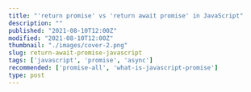 ```yaml
---
title: "'return promise' vs 'return await promise' in JavaScript"
description: ""
published: "2021-08-10T12:00Z"
modified: "2021-08-10T12:00Z"
thumbnail: "./images/cover-2.png"
slug: return-await-promise-javascript
tags: ['javascript', 'promise', 'async']
recommended: ['promise-all', 'what-is-javascript-promise']
type: post
---
```


